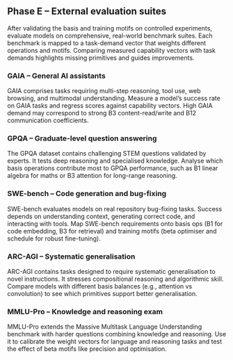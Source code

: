 ## Phase E – External evaluation suites

After validating the basis and training motifs on controlled experiments, evaluate models on comprehensive, real-world benchmark suites. Each benchmark is mapped to a task-demand vector that weights different operations and motifs. Comparing measured capability vectors with task demands highlights missing primitives and guides improvements.

### GAIA – General AI assistants
GAIA comprises tasks requiring multi-step reasoning, tool use, web browsing, and multimodal understanding. Measure a model’s success rate on GAIA tasks and regress scores against capability vectors. High GAIA demand may correspond to strong B3 content-read/write and B12 communication coefficients.

### GPQA – Graduate-level question answering
The GPQA dataset contains challenging STEM questions validated by experts. It tests deep reasoning and specialised knowledge. Analyse which basis operations contribute most to GPQA performance, such as B1 linear algebra for maths or B3 attention for long-range reasoning.

### SWE-bench – Code generation and bug-fixing
SWE-bench evaluates models on real repository bug-fixing tasks. Success depends on understanding context, generating correct code, and interacting with tools. Map SWE-bench requirements onto basis ops (B1 for code embedding, B3 for retrieval) and training motifs (beta optimiser and schedule for robust fine-tuning).

### ARC-AGI – Systematic generalisation
ARC-AGI contains tasks designed to require systematic generalisation to novel instructions. It stresses compositional reasoning and algorithmic skill. Compare models with different basis balances (e.g., attention vs convolution) to see which primitives support better generalisation.

### MMLU-Pro – Knowledge and reasoning exam
MMLU-Pro extends the Massive Multitask Language Understanding benchmark with harder questions combining knowledge and reasoning. Use it to calibrate the weight vectors for language and reasoning tasks and test the effect of beta motifs like precision and optimisation.
